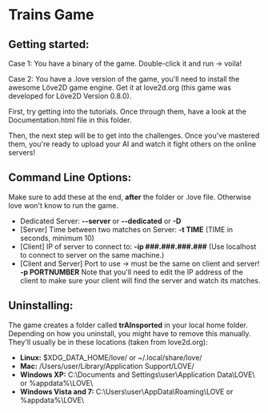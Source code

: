 Trains Game
==============================

Getting started:
------------------------------
Case 1: You have a binary of the game. Double-click it and run -> voila!

Case 2: You have a .love version of the game, you'll need to install the awesome Löve2D game engine. Get it at love2d.org (this game was developed for Löve2D Version 0.8.0).

First, try getting into the tutorials. Once through them, have a look at the Documentation.html file in this folder.

Then, the next step will be to get into the challenges. Once you've mastered them, you're ready to upload your AI and watch it fight others on the online servers!

Command Line Options:
------------------------------
Make sure to add these at the end, __after__ the folder or .love file. Otherwise love won't know to run the game.
- Dedicated Server: **--server** or **--dedicated** or **-D**
- [Server] Time between two matches on Server: **-t TIME** (TIME in seconds, minimum 10)
- [Client] IP of server to connect to: **-ip ###.###.###.###** (Use localhost to connect to server on the same machine.)
- [Client and Server] Port to use -> must be the same on client and server! **-p PORTNUMBER**
Note that you'll need to edit the IP address of the client to make sure your client will find the server and watch its matches.

Uninstalling:
------------------------------
The game creates a folder called **trAInsported** in your local home folder. Depending on how you uninstall, you might have to remove this manually. They'll usually be in these locations (taken from love2d.org):
- **Linux:** $XDG\_DATA\_HOME/love/ or ~/.local/share/love/
- **Mac:** /Users/user/Library/Application Support/LOVE/ 
- **Windows XP:** C:\Documents and Settings\user\Application Data\LOVE\ or %appdata%\LOVE\
- **Windows Vista and 7:** C:\Users\user\AppData\Roaming\LOVE or %appdata%\LOVE\
